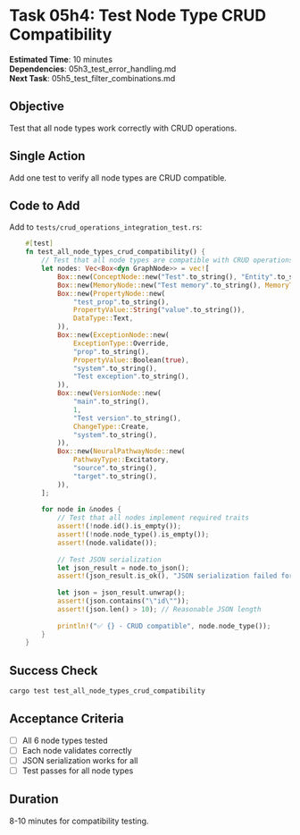 # Task 05h4: Test Node Type CRUD Compatibility

**Estimated Time**: 10 minutes  
**Dependencies**: 05h3_test_error_handling.md  
**Next Task**: 05h5_test_filter_combinations.md  

## Objective
Test that all node types work correctly with CRUD operations.

## Single Action
Add one test to verify all node types are CRUD compatible.

## Code to Add
Add to `tests/crud_operations_integration_test.rs`:
```rust
    #[test]
    fn test_all_node_types_crud_compatibility() {
        // Test that all node types are compatible with CRUD operations
        let nodes: Vec<Box<dyn GraphNode>> = vec![
            Box::new(ConceptNode::new("Test".to_string(), "Entity".to_string())),
            Box::new(MemoryNode::new("Test memory".to_string(), MemoryType::Episodic)),
            Box::new(PropertyNode::new(
                "test_prop".to_string(),
                PropertyValue::String("value".to_string()),
                DataType::Text,
            )),
            Box::new(ExceptionNode::new(
                ExceptionType::Override,
                "prop".to_string(),
                PropertyValue::Boolean(true),
                "system".to_string(),
                "Test exception".to_string(),
            )),
            Box::new(VersionNode::new(
                "main".to_string(),
                1,
                "Test version".to_string(),
                ChangeType::Create,
                "system".to_string(),
            )),
            Box::new(NeuralPathwayNode::new(
                PathwayType::Excitatory,
                "source".to_string(),
                "target".to_string(),
            )),
        ];
        
        for node in &nodes {
            // Test that all nodes implement required traits
            assert!(!node.id().is_empty());
            assert!(!node.node_type().is_empty());
            assert!(node.validate());
            
            // Test JSON serialization
            let json_result = node.to_json();
            assert!(json_result.is_ok(), "JSON serialization failed for {}", node.node_type());
            
            let json = json_result.unwrap();
            assert!(json.contains("\"id\""));
            assert!(json.len() > 10); // Reasonable JSON length
            
            println!("✅ {} - CRUD compatible", node.node_type());
        }
    }
```

## Success Check
```bash
cargo test test_all_node_types_crud_compatibility
```

## Acceptance Criteria
- [ ] All 6 node types tested
- [ ] Each node validates correctly
- [ ] JSON serialization works for all
- [ ] Test passes for all node types

## Duration
8-10 minutes for compatibility testing.